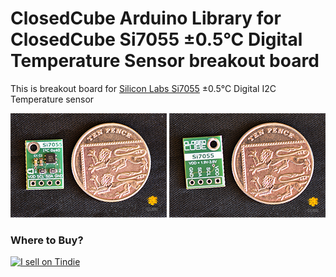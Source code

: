 ClosedCube Arduino Library for
ClosedCube Si7055 ±0.5°C Digital Temperature Sensor breakout board 
=================================================================

This is breakout board for [Silicon Labs Si7055](http://www.silabs.com/products/sensors/temperature-sensors/Pages/si705x-temperature-sensors.aspx) ±0.5°C Digital I2C Temperature sensor 


[![](https://github.com/closedcube/ClosedCube_Si7055_Arduino/blob/master/images/B001_SI7055_Pic1.jpg)](https://www.tindie.com/stores/closedcube/)
[![](https://github.com/closedcube/ClosedCube_Si7055_Arduino/blob/master/images/B001_SI7055_Pic2.jpg)](https://www.tindie.com/stores/closedcube/)



### Where to Buy?

<a href="https://www.tindie.com/stores/closedcube/?ref=offsite_badges&utm_source=sellers_closedcube&utm_medium=badges&utm_campaign=badge_medium"><img src="https://d2ss6ovg47m0r5.cloudfront.net/badges/tindie-mediums.png" alt="I sell on Tindie" width="150" height="78"></a>

